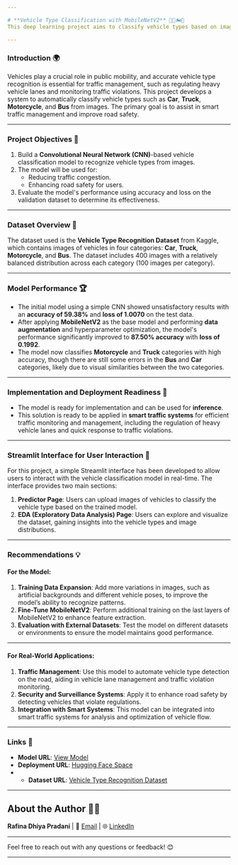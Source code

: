 ```yaml
---

# **Vehicle Type Classification with MobileNetV2** 🚗🚚🏍️🚌  
This deep learning project aims to classify vehicle types based on images using the Convolutional Neural Network (CNN) approach. The main focus of this project is to evaluate the model's performance, improve accuracy, and provide recommendations for real-world applications in traffic management and road safety.

--- 
```


### **Introduction** 🌍  
Vehicles play a crucial role in public mobility, and accurate vehicle type recognition is essential for traffic management, such as regulating heavy vehicle lanes and monitoring traffic violations. This project develops a system to automatically classify vehicle types such as **Car**, **Truck**, **Motorcycle**, and **Bus** from images. The primary goal is to assist in smart traffic management and improve road safety.

--- 

### **Project Objectives** 🎯  
1. Build a **Convolutional Neural Network (CNN)**-based vehicle classification model to recognize vehicle types from images.  
2. The model will be used for:  
   - Reducing traffic congestion.  
   - Enhancing road safety for users.  
3. Evaluate the model's performance using accuracy and loss on the validation dataset to determine its effectiveness.

--- 

### **Dataset Overview** 📂  
The dataset used is the **Vehicle Type Recognition Dataset** from Kaggle, which contains images of vehicles in four categories: **Car**, **Truck**, **Motorcycle**, and **Bus**. The dataset includes 400 images with a relatively balanced distribution across each category (100 images per category).  

--- 

### **Model Performance** 🏆  
- The initial model using a simple CNN showed unsatisfactory results with an **accuracy of 59.38%** and **loss of 1.0070** on the test data.  
- After applying **MobileNetV2** as the base model and performing **data augmentation** and hyperparameter optimization, the model's performance significantly improved to **87.50% accuracy** with **loss of 0.1992**.  
- The model now classifies **Motorcycle** and **Truck** categories with high accuracy, though there are still some errors in the **Bus** and **Car** categories, likely due to visual similarities between the two categories.

--- 

### **Implementation and Deployment Readiness** 🚀  
- The model is ready for implementation and can be used for **inference**.  
- This solution is ready to be applied in **smart traffic systems** for efficient traffic monitoring and management, including the regulation of heavy vehicle lanes and quick response to traffic violations.

--- 

### **Streamlit Interface for User Interaction** 🚀  
For this project, a simple Streamlit interface has been developed to allow users to interact with the vehicle classification model in real-time. The interface provides two main sections:  
1. **Predictor Page**: Users can upload images of vehicles to classify the vehicle type based on the trained model.  
2. **EDA (Exploratory Data Analysis) Page**: Users can explore and visualize the dataset, gaining insights into the vehicle types and image distributions.

--- 

### **Recommendations** 💡  
#### For the Model:  
1. **Training Data Expansion**: Add more variations in images, such as artificial backgrounds and different vehicle poses, to improve the model’s ability to recognize patterns.  
2. **Fine-Tune MobileNetV2**: Perform additional training on the last layers of MobileNetV2 to enhance feature extraction.  
3. **Evaluation with External Datasets**: Test the model on different datasets or environments to ensure the model maintains good performance.

--- 

#### For Real-World Applications:  
1. **Traffic Management**: Use this model to automate vehicle type detection on the road, aiding in vehicle lane management and traffic violation monitoring.  
2. **Security and Surveillance Systems**: Apply it to enhance road safety by detecting vehicles that violate regulations.  
3. **Integration with Smart Systems**: This model can be integrated into smart traffic systems for analysis and optimization of vehicle flow.

--- 

### **Links** 🔗  
- **Model URL**: [View Model](https://drive.google.com/file/d/1dKua6wNV9w9--BpgKm_qfdKnlD3s-QMD/view?usp=sharing)  
- **Deployment URL**: [Hugging Face Space](https://huggingface.co/spaces/rafinadhiya/gc7)
- - **Dataset URL**: [Vehicle Type Recognition Dataset](https://www.kaggle.com/datasets/kaggleashwin/vehicle-type-recognition)

---

## **About the Author** 👩‍💻  
**Rafina Dhiya Pradani** | 📧 [Email](mailto:rafina.pradani@gmail.com) | 🌐 [LinkedIn](https://www.linkedin.com/in/rafinadhiya/)

---

Feel free to reach out with any questions or feedback! 😊

---
